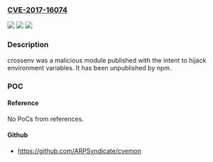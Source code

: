 ### [CVE-2017-16074](https://cve.mitre.org/cgi-bin/cvename.cgi?name=CVE-2017-16074)
![](https://img.shields.io/static/v1?label=Product&message=crossenv%20node%20module&color=blue)
![](https://img.shields.io/static/v1?label=Version&message=All%20versions%20&color=brightgreen)
![](https://img.shields.io/static/v1?label=Vulnerability&message=Embedded%20Malicious%20Code%20(CWE-506)&color=brightgreen)

### Description

crossenv was a malicious module published with the intent to hijack environment variables. It has been unpublished by npm.

### POC

#### Reference
No PoCs from references.

#### Github
- https://github.com/ARPSyndicate/cvemon

